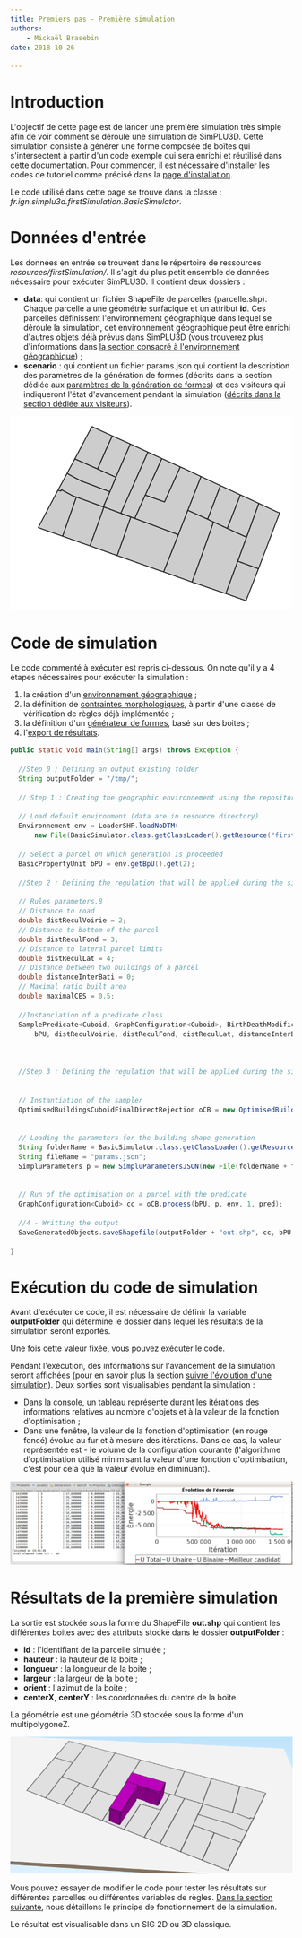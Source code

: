 ```yaml
---
title: Premiers pas - Première simulation
authors:
    - Mickaël Brasebin
date: 2018-10-26

---
```


# Introduction

L'objectif de cette page est de lancer une première simulation très simple afin de voir comment se déroule une simulation de SimPLU3D. Cette simulation consiste à générer une forme composée de boîtes qui s'intersectent à partir d'un code exemple qui sera enrichi et réutilisé dans cette documentation. Pour commencer, il est nécessaire  d'installer les codes de tutoriel comme précisé dans la [page d'installation](installation.md).

Le code utilisé dans cette page se trouve dans la classe :  *fr.ign.simplu3d.firstSimulation.BasicSimulator*.

# Données d'entrée

Les données en entrée se trouvent dans le répertoire de ressources *resources/firstSimulation/*. Il s'agit du plus petit ensemble de données nécessaire pour exécuter SimPLU3D. Il contient deux dossiers :
- **data**: qui contient un fichier ShapeFile de parcelles (parcelle.shp). Chaque parcelle a une géométrie surfacique et un attribut **id**. Ces parcelles définissent l'environnement géographique dans lequel se déroule la simulation, cet environnement géographique peut être enrichi d'autres objets déjà prévus dans SimPLU3D (vous trouverez plus d'informations dans [la section consacré à l'environnement géographique](/../envgeo/intro.md)) ;
- **scenario** : qui contient un fichier params.json qui contient la description des paramètres de la génération de formes (décrits dans la section dédiée aux [paramètres de la génération de formes](..//generator/custom-generator.md)) et des visiteurs qui indiqueront l'état d'avancement pendant la simulation ([décrits dans la section dédiée aux visiteurs](../visitor/intro.md)).

![Carte des données en entrée](img/data-in-simu0.png)


# Code de simulation

Le code commenté à exécuter est repris ci-dessous. On note qu'il y a 4 étapes nécessaires pour exécuter la simulation :

1. la création d'un [environnement géographique](/../envgeo/intro.md) ;
2. la définition de [contraintes morphologiques](/../rules/intro.md), à partir d'une classe de vérification de règles déjà implémentée ;
3. la définition d'un [générateur de formes](/../generator/intro.md), basé sur des boites ;
4. l'[export de résultats](../export.md).

```Java
public static void main(String[] args) throws Exception {

  //Step 0 ; Defining an output existing folder
  String outputFolder = "/tmp/";

  // Step 1 : Creating the geographic environnement using the repository that contains the data

  // Load default environment (data are in resource directory)
  Environnement env = LoaderSHP.loadNoDTM(
      new File(BasicSimulator.class.getClassLoader().getResource("firstSimulation/data/").getPath()));

  // Select a parcel on which generation is proceeded
  BasicPropertyUnit bPU = env.getBpU().get(2);

  //Step 2 : Defining the regulation that will be applied during the simulation

  // Rules parameters.8
  // Distance to road
  double distReculVoirie = 2;
  // Distance to bottom of the parcel
  double distReculFond = 3;
  // Distance to lateral parcel limits
  double distReculLat = 4;
  // Distance between two buildings of a parcel
  double distanceInterBati = 0;
  // Maximal ratio built area
  double maximalCES = 0.5;

  //Instanciation of a predicate class
  SamplePredicate<Cuboid, GraphConfiguration<Cuboid>, BirthDeathModification<Cuboid>> pred = new SamplePredicate<>(
      bPU, distReculVoirie, distReculFond, distReculLat, distanceInterBati, maximalCES);



  //Step 3 : Defining the regulation that will be applied during the simulation


  // Instantiation of the sampler
  OptimisedBuildingsCuboidFinalDirectRejection oCB = new OptimisedBuildingsCuboidFinalDirectRejection();


  // Loading the parameters for the building shape generation
  String folderName = BasicSimulator.class.getClassLoader().getResource("firstSimulation/scenario/").getPath();
  String fileName = "params.json";
  SimpluParameters p = new SimpluParametersJSON(new File(folderName + fileName));


  // Run of the optimisation on a parcel with the predicate
  GraphConfiguration<Cuboid> cc = oCB.process(bPU, p, env, 1, pred);

  //4 - Writting the output
  SaveGeneratedObjects.saveShapefile(outputFolder + "out.shp", cc, bPU.getId(), 0);

}
```
# Exécution du code de simulation

Avant d'exécuter ce code, il est nécessaire de définir la variable **outputFolder** qui détermine le dossier dans lequel les résultats de la simulation seront exportés.

Une fois cette valeur fixée, vous pouvez exécuter le code.

Pendant l'exécution, des informations sur l'avancement de la simulation seront affichées (pour en savoir plus la section [suivre l'évolution d'une simulation](../visitor/intro.md)).
Deux sorties sont visualisables pendant la simulation :
- Dans la console, un tableau représente durant les itérations des informations relatives au nombre d'objets et à la valeur de la fonction d'optimisation ;
- Dans une fenêtre, la valeur de la fonction d'optimisation (en rouge foncé) évolue au fur et à mesure des itérations. Dans ce cas, la valeur représentée est - le volume de la configuration courante (l'algorithme d'optimisation utilisé minimisant la valeur d'une fonction d'optimisation, c'est pour cela que la valeur évolue en diminuant).


![Image des visiteurs pendant la simulation](img/duringsimulation.png)

# Résultats de la première simulation

La sortie est stockée sous la forme du ShapeFile **out.shp** qui contient les différentes boites avec des attributs stocké dans le dossier  **outputFolder** :

- **id** : l'identifiant de la parcelle simulée ;
- **hauteur** : la hauteur de la boite ;
- **longueur** : la longueur de la boite ;
- **largeur** : la largeur de la boite ;
- **orient** : l'azimut de la boite ;
- **centerX**, **centerY** : les coordonnées du centre de la boite.

La géométrie est une géométrie 3D stockée sous la forme d'un multipolygoneZ.

![Image présentant le résultat d'une simulation](img/results-simu-0.png)

Vous pouvez essayer de modifier le code pour tester les résultats sur différentes parcelles ou différentes variables de règles. [Dans la section suivante](../principe/intro.md), nous détaillons le principe de fonctionnement de la simulation.

Le résultat est visualisable dans un SIG 2D ou 3D classique.
